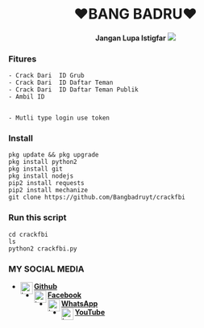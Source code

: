 
<h1 align="center">
    ❤BANG BADRU❤
</h1>
<h4 align="center">
  Jangan Lupa Istigfar

<img src="https://github.com/Bangbadruyt/crackfbi/blob/main/IMG_20201228_195926.jpg" />

### Fitures
```
- Crack Dari  ID Grub  
- Crack Dari  ID Daftar Teman
- Crack Dari  ID Daftar Teman Publik
- Ambil ID


- Mutli type login use token

```
### Install
```
pkg update && pkg upgrade
pkg install python2
pkg install git
pkg install nodejs
pip2 install requests
pip2 install mechanize
git clone https://github.com/Bangbadruyt/crackfbi
```
### Run this script
```
cd crackfbi
ls
python2 crackfbi.py
```
### MY SOCIAL MEDIA
* [<img alt="badru Github" align="left" width="24px" src="https://cdn.jsdelivr.net/npm/simple-icons@v3/icons/github.svg" /> <b>Github</b>](https://github.com/Bangbadruyt/)<br />
* [<img alt="badru Facebook" align="left" width="24px" src="https://cdn.jsdelivr.net/npm/simple-icons@v3/icons/facebook.svg" /> <b>Facebook</b>](https://www.facebook.com/Bb.yt23)<br />
* [<img alt="badru Whatsapp" align="left" width="24px" src="https://cdn.jsdelivr.net/npm/simple-icons@v3/icons/whatsapp.svg" /> <b>WhatsApp</b>](https://wa.me/628811403654?text=Asalamualaikum+Ganteng)<br />
* [<img alt="badru YouTube" align="left" width="24px" src="https://cdn.jsdelivr.net/npm/simple-icons@v3/icons/youtube.svg" /> <b>YouTube</b>](https://www.youtube.com/channel/UCc3ktJXzCcNfEo8q5t2lVAg)<br />
